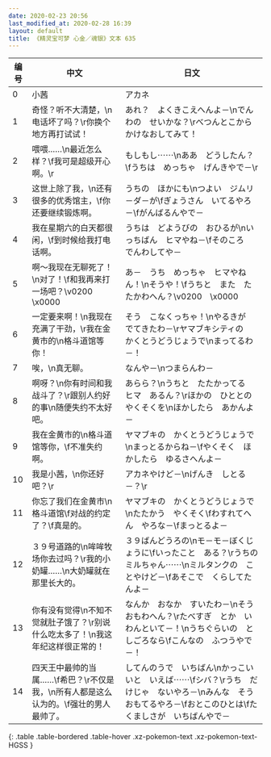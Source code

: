 ```yaml
---
date: 2020-02-23 20:56
last_modified_at: 2020-02-28 16:39
layout: default
title: 《精灵宝可梦 心金／魂银》文本 635
---
```

| 编号 | 中文 | 日文 |
| ---- | ---- | ---- |
| 0 | 小茜 | アカネ |
| 1 | 奇怪？听不大清楚，\n电话坏了吗？\r你换个地方再打试试！ | あれ？　よくきこえへんよ－\nでんわの　せいかな？\rべつんとこから　かけなおしてみて！ |
| 2 | 喂喂……\n最近怎么样？\f我可是超级开心啊。\r | もしもし⋯⋯\nああ　どうしたん？\fうちは　めっちゃ　げんきやで－\r |
| 3 | 这世上除了我，\n还有很多的优秀馆主，\f你还要继续锻炼啊。 | うちの　ほかにも\nつよい　ジムリ－ダ－が\fぎょうさん　いてるやろ－\fがんばるんやで－ |
| 4 | 我在星期六的白天都很闲，\f到时候给我打电话啊。 | うちは　どようびの　おひるが\nいっちばん　ヒマやね－\fそのころ　でんわしてや－ |
| 5 | 啊～我现在无聊死了！\n对了！\f和我再来打一场吧？\v0200　\x0000 | あ－　うち　めっちゃ　ヒマやねん！\nそうや！\fうちと　また　たたかわへん？\v0200　\x0000 |
| 6 | 一定要来啊！\n我现在充满了干劲，\r我在金黄市的\n格斗道馆等你！ | そう　こなくっちゃ！\nやるきが　でてきたわ－\rヤマブキシティの　かくとうどうじょうで\nまってるわ－！ |
| 7 | 唉，\n真无聊。 | なんや－\nつまらんわ－ |
| 8 | 啊呀？\n你有时间和我战斗了？\r跟别人约好的事\n随便失约不太好吧。 | あらら？\nうちと　たたかってる　ヒマ　あるん？\rほかの　ひととの　やくそくを\nほかしたら　あかんよ－ |
| 9 | 我在金黄市的\n格斗道馆等你，\f不准失约啊。 | ヤマブキの　かくとうどうじょうで\nまっとるからね－\fやくそく　ほかしたら　ゆるさへんよ－ |
| 10 | 我是小茜，\n你还好吧？\r | アカネやけど－\nげんき　しとる－？\r |
| 11 | 你忘了我们在金黄市\n格斗道馆\f对战的约定了？\f真是的。 | ヤマブキの　かくとうどうじょうで\nたたかう　やくそく\fわすれてへん　やろな－\fまっとるよ－ |
| 12 | ３９号道路的\n哞哞牧场你去过吗？\r我的小奶罐……\n大奶罐就在那里长大的。 | ３９ばんどうろの\nモ－モ－ぼくじょうに\fいったこと　ある？\rうちの　ミルちゃん⋯⋯\nミルタンクの　ことやけど－\fあそこで　くらしてたんよ－ |
| 13 | 你有没有觉得\n不知不觉就肚子饿了？\r别说什么吃太多了！\n我这年纪这样很正常的！ | なんか　おなか　すいたわ－\nそう　おもわへん？\rたべすぎ　とか　いわんといて－！\nうちぐらいの　としごろなら\fこんなの　ふつうやで－！ |
| 14 | 四天王中最帅的当属……\f希巴？\r不仅是我，\n所有人都是这么认为的。\f强壮的男人最帅了。 | してんのうで　いちばん\nかっこいいと　いえば⋯⋯\fシバ？\rうち　だけじゃ　ないやろ－\nみんな　そう　おもてるやろ－\fおとこのひとは\fたくましさが　いちばんやで－ |
{: .table .table-bordered .table-hover .xz-pokemon-text .xz-pokemon-text-HGSS }